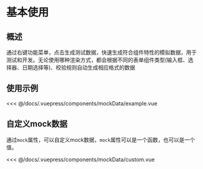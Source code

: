 # 基本使用

## 概述
通过右键功能菜单，点击生成测试数据，快速生成符合组件特性的模拟数据，用于测试和开发。无论使用哪种渲染方式，都会根据不同的表单组件类型(输入框、选择器、日期选择等)、校验规则自动生成相应格式的数据

## 使用示例

<ClientOnly>
<common-code-format>
  <mockData-example slot="source"></mockData-example>
  
<<< @/docs/.vuepress/components/mockData/example.vue
</common-code-format>
</ClientOnly>

## 自定义mock数据

通过`mock`属性，可以自定义mock数据，`mock`属性可以是一个函数，也可以是一个值。

<ClientOnly>
<common-code-format>
  <mockData-custom slot="source"></mockData-custom>
  
<<< @/docs/.vuepress/components/mockData/custom.vue
</common-code-format>
</ClientOnly>